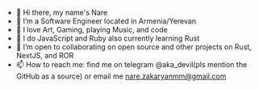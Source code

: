 - 👋 Hi there, my name's Nare
- 👀 I’m a Software Engineer located in Armenia/Yerevan
- 👀 I love Art, Gaming, playing Music, and code
- 🌱 I do JavaScript and Ruby also currently learning Rust
- 💞️ I’m open to collaborating on open source and other projects on Rust, NextJS, and ROR
- 📫 How to reach me: find me on telegram @aka_devil(pls mention the GitHub as a source) or email me nare.zakaryanmm@gmail.com

<!---
akadevil/akadevil is a ✨ special ✨ repository because its `README.md` (this file) appears on your GitHub profile.
You can click the Preview link to take a look at your changes.
--->
